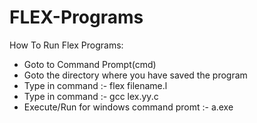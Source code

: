 # FLEX-Programs

How To Run Flex Programs:

- Goto to Command Prompt(cmd)
- Goto the directory where you have saved the program
- Type in command :-  flex filename.l
- Type in command :- gcc lex.yy.c
- Execute/Run for windows command promt :-     a.exe  
